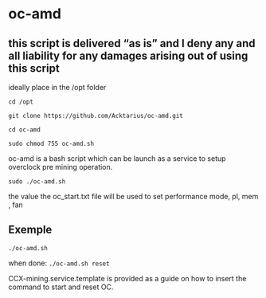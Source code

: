 # oc-amd

## this script is delivered “as is” and I deny any and all liability for any damages arising out of using this script

ideally place in the /opt folder

`cd /opt`

`git clone https://github.com/Acktarius/oc-amd.git`

`cd oc-amd`

`sudo chmod 755 oc-amd.sh`


oc-amd is a bash script which can be launch as a service to setup overclock pre mining operation.

`sudo ./oc-amd.sh`

the value the oc_start.txt file will be used to set performance mode, pl, mem , fan

## Exemple
`./oc-amd.sh`

when done:
`./oc-amd.sh reset`


CCX-mining.service.template is provided as a guide on how to insert the command to start and reset OC.
